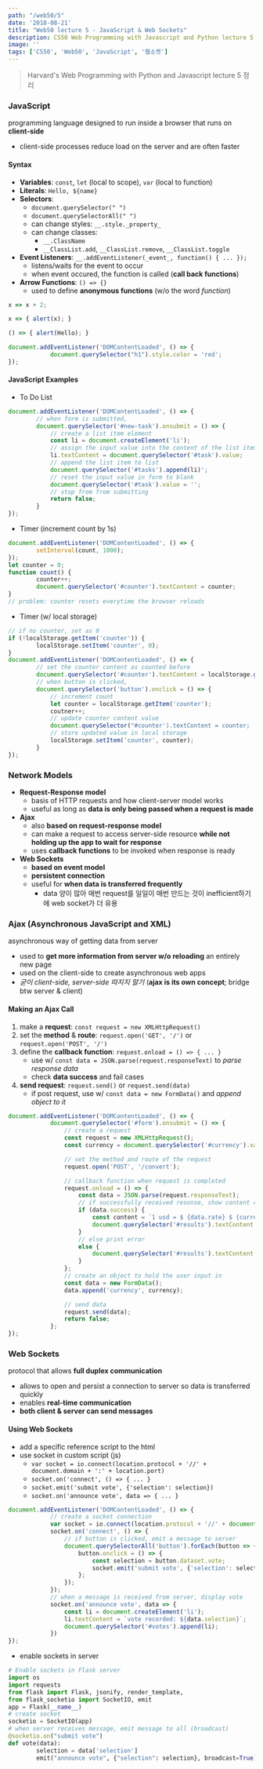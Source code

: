 ```yaml
---
path: "/web50/5"
date: '2018-08-21'
title: "Web50 lecture 5 - JavaScript & Web Sockets"
description: CS50 Web Programming with Javascript and Python lecture 5 정리
image: ''
tags: ['CS50', 'Web50', 'JavaScript', '웹소켓']
---
```

> Harvard's Web Programming with Python and Javascript lecture 5 정리

### JavaScript
programming language designed to run inside a browser that runs on __client-side__
- client-side processes reduce load on the server and are often faster

#### Syntax
- __Variables__: `const`, `let` (local to scope), `var` (local to function)
- __Literals__: ``Hello, ${name}``
- __Selectors__: 
    - `document.querySelector(" ")`
    - `document.querySelectorAll(" ")`
    - can change styles: `__.style._property_`
    - can change classes: 
        - `__.ClassName`
        - `__ClassList.add`, `__ClassList.remove`, `__ClassList.toggle`
- __Event Listeners__: `__.addEventListener(_event_, function() { ... });`
    - listens/waits for the event to occur
    - when event occured, the function is called (__call back functions__)
- __Arrow Functions__: `() => {}`
    - used to define __anonymous functions__ (w/o the word _function_)
```js
x => x + 2;
```
```js
x => { alert(x); }
```
```js
() => { alert(Hello); }
```
```js
document.addEventListener('DOMContentLoaded', () => {
            document.querySelector("h1").style.color = 'red';
});
```

#### JavaScript Examples
- To Do List
```js
document.addEventListener('DOMContentLoaded', () => {
        // when form is submitted, 
        document.querySelector('#new-task').onsubmit = () => {
            // create a list item element
            const li = document.createElement('li');
            // assign the input value into the content of the list item
            li.textContent = document.querySelector('#task').value;
            // append the list item to list
            document.querySelector('#tasks').append(li)';
            // reset the input value in form to blank
            document.querySelector('#task').value = '';
            // stop from from submitting
            return false;
        }
});
```
- Timer (increment count by 1s)
```js
document.addEventListener('DOMContentLoaded', () => {
        setInterval(count, 1000);
});
let counter = 0;
function count() {
        counter++;
        document.querySelector('#counter').textContent = counter;
}
// problem: counter resets everytime the browser reloads
```
- Timer (w/ local storage)
```js
// if no counter, set as 0
if (!localStorage.getItem('counter')) {
        localStorage.setItem('counter', 0);
}
document.addEventListener('DOMContentLoaded', () => {
        // set the counter content as counted before
        document.querySelector('#counter').textContent = localStorage.getItem('counter');
        // when button is clicked,
        document.querySelector('button').onclick = () => {
            // increment count
            let counter = localStorage.getItem('counter');
            coutner++;
            // update counter content value
            document.querySelector("#counter').textContent = counter;
            // store updated value in local storage
            localStorage.setItem('counter', counter);
        }
});
```

### Network Models
- __Request-Response model__
    - basis of HTTP requests and how client-server model works
    - useful as long as __data is only being passed when a request is made__
- __Ajax__
    - also __based on request-response model__
    - can make a request to access server-side resource __while not holding up the app to wait for response__
    - uses __callback functions__ to be invoked when response is ready
- __Web Sockets__
    - __based on event model__
    - __persistent connection__
    - useful for __when data is transferred frequently__
        - data 양이 많아 매번 request를 일일이 매번 만드는 것이 inefficient하기에 web socket가 더 유용

### Ajax (Asynchronous JavaScript and XML)
asynchronous way of getting data from server
- used to __get more information from server w/o reloading__ an entirely new page
- used on the client-side to create asynchronous web apps
- _굳이 client-side, server-side 따지지 말기_ (__ajax is its own concept__; bridge btw server & client)

#### Making an Ajax Call
1. make a __request__: `const request = new XMLHttpRequest()`
2. set the __method__ & __route__: `request.open('GET', '/')` or `request.open('POST', '/')`
3. define the __callback function__: `request.onload = () => { ... }`
    - use w/ `const data = JSON.parse(request.responseText)` to _parse response data_
    - check __data success__ and fail cases
4. __send request__: `request.send()` or `request.send(data)`
    - if post request, use w/ `const data = new FormData()` and _append object to it_
```js
document.addEventListener('DOMContentLoaded', () => {
            document.querySelector('#form').onsubmit = () => {
                // create a request
                const request = new XMLHttpRequest();
                const currency = document.querySelector('#currency').value;

                // set the method and route of the request
                request.open('POST', '/convert');

                // callback function when request is completed
                request.onload = () => {
                    const data = JSON.parse(request.responseText);
                    // if successfully received resonse, show content currency
                    if (data.success) {
                        const content = `1 usd = $ {data.rate} $ {currency}`;
                        document.querySelector('#results').textContent = content;
                    }
                    // else print error
                    else {
                        document.querySelector('#results').textContent = 'error';
                    }
                };
                // create an object to hold the user input in
                const data = new FormData();
                data.append('currency', currency);

                // send data
                request.send(data);
                return false;
            };
});
```

### Web Sockets
protocol that allows __full duplex communication__
- allows to open and persist a connection to server so data is transferred quickly
- enables __real-time communication__
- __both client & server can send messages__

#### Using Web Sockets
- add a specific reference script to the html
- use socket in custom script (js)
    - `var socket = io.connect(location.protocol + '//' + document.domain + ':' + location.port)`
    - `socket.on('connect', () => { ... }`
    - `socket.emit('submit vote', {'selection': selection})`
    - `socket.on('announce vote', data => { ... }`
```js
document.addEventListener('DOMContentLoaded', () => {
            // create a socket connection
            var socket = io.connect(location.protocol + '//' + document.domain + ':' + location.port);
            socket.on('connect', () => {
                // if button is clicked, emit a message to server
                document.querySelectorAll('button').forEach(button => {
                    button.onclick = () => {
                        const selection = button.dataset.vote;
                        socket.emit('submit vote', {'selection': selection});
                    };
                });
            });
            // when a message is received from server, display vote
            socket.on('announce vote', data => {
                const li = document.createElement('li');
                li.textContent = `vote recorded: ${data.selection}`;
                document.querySelector('#votes').append(li);
            })
});
```
- enable sockets in server
```python
# Enable sockets in Flask server
import os
import requests
from flask import Flask, jsonify, render_template, 
from flask_socketio import SocketIO, emit
app = Flask(__name__)
# create socket
socketio = SocketIO(app)
# when server receives message, emit message to all (broadcast)
@socketio.on("submit vote")
def vote(data):
        selection = data['selection']
        emit("announce vote", {"selection": selection}, broadcast=True)
```